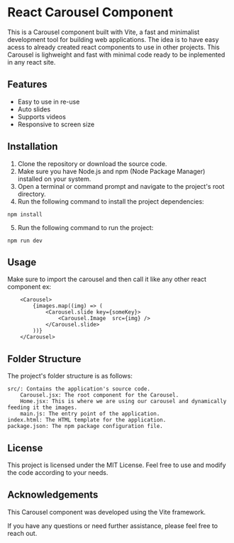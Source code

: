 # React Carousel Component

This is a Carousel component built with Vite, a fast and minimalist development tool for building web applications. The idea is to have easy acess to already created react components to use in other projects. This Carousel is lighweight and fast with minimal code ready to be inplemented in any react site.

## Features

- Easy to use in re-use
- Auto slides 
- Supports videos
- Responsive to screen size 

## Installation

1. Clone the repository or download the source code.
2. Make sure you have Node.js and npm (Node Package Manager) installed on your system.
3. Open a terminal or command prompt and navigate to the project's root directory.
4. Run the following command to install the project dependencies:

```shell
npm install

```

5. Run the following command to run the project:

```shell
npm run dev
```
## Usage

Make sure to import the carousel and then call it like any other react component
ex:
```
    <Carousel>
        {images.map((img) => (
            <Carousel.slide key={someKey}>
                <Carousel.Image  src={img} />
            </Carousel.slide>
        ))}
    </Carousel>
```



## Folder Structure

The project's folder structure is as follows:

    src/: Contains the application's source code.
        Carousel.jsx: The root component for the Carousel.
        Home.jsx: This is where we are using our carousel and dynamically feeding it the images.
        main.js: The entry point of the application.
    index.html: The HTML template for the application.
    package.json: The npm package configuration file.

## License

This project is licensed under the MIT License. Feel free to use and modify the code according to your needs.


## Acknowledgements

This Carousel component was developed using the Vite framework.

If you have any questions or need further assistance, please feel free to reach out.
